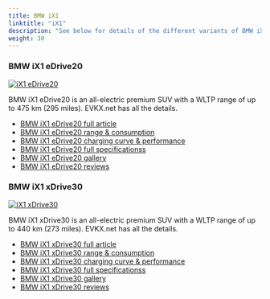 ```yaml
---
title: BMW iX1
linktitle: "iX1"
description: "See below for details of the different variants of BMW iX1"
weight: 30
---
```

### BMW iX1 eDrive20

<a href="ix1_edrive20/"><img src="https://media.evkx.net/multimedia/models/bmw/ix1/ix1_edrive20/main_1_st.jpg" class="img-fluid" alt="iX1 eDrive20" ></a>

BMW iX1 eDrive20 is an all-electric premium SUV with a WLTP range of up to 475 km (295 miles). EVKX.net has all the details. 

- [BMW iX1 eDrive20 full article](ix1_edrive20/)
- [BMW iX1 eDrive20 range & consumption](ix1_edrive20/rangeandconsumption)
- [BMW iX1 eDrive20 charging curve & performance](ix1_edrive20/chargingcurve)
- [BMW iX1 eDrive20 full specificationss](ix1_edrive20/specifications)
- [BMW iX1 eDrive20 gallery](ix1_edrive20/gallery)
- [BMW iX1 eDrive20 reviews](ix1_edrive20/reviews)

### BMW iX1 xDrive30

<a href="ix1_xdrive30/"><img src="https://media.evkx.net/multimedia/models/bmw/ix1/ix1_xdrive30/main_1_st.jpg" class="img-fluid" alt="iX1 xDrive30" ></a>

BMW iX1 xDrive30 is an all-electric premium SUV with a WLTP range of up to 440 km (273 miles). EVKX.net has all the details. 

- [BMW iX1 xDrive30 full article](ix1_xdrive30/)
- [BMW iX1 xDrive30 range & consumption](ix1_xdrive30/rangeandconsumption)
- [BMW iX1 xDrive30 charging curve & performance](ix1_xdrive30/chargingcurve)
- [BMW iX1 xDrive30 full specificationss](ix1_xdrive30/specifications)
- [BMW iX1 xDrive30 gallery](ix1_xdrive30/gallery)
- [BMW iX1 xDrive30 reviews](ix1_xdrive30/reviews)

